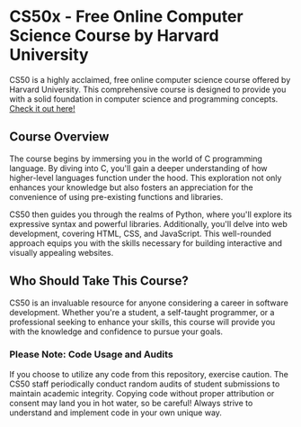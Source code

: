 # CS50x - Free Online Computer Science Course by Harvard University

CS50 is a highly acclaimed, free online computer science course offered by Harvard University. This comprehensive course is designed to provide you with a solid foundation in computer science and programming concepts. [Check it out here!](https://cs50.harvard.edu/x/2023/)

## Course Overview

The course begins by immersing you in the world of C programming language. By diving into C, you'll gain a deeper understanding of how higher-level languages function under the hood. This exploration not only enhances your knowledge but also fosters an appreciation for the convenience of using pre-existing functions and libraries.

CS50 then guides you through the realms of Python, where you'll explore its expressive syntax and powerful libraries. Additionally, you'll delve into web development, covering HTML, CSS, and JavaScript. This well-rounded approach equips you with the skills necessary for building interactive and visually appealing websites.
## Who Should Take This Course?

CS50 is an invaluable resource for anyone considering a career in software development. Whether you're a student, a self-taught programmer, or a professional seeking to enhance your skills, this course will provide you with the knowledge and confidence to pursue your goals.

### Please Note: Code Usage and Audits

If you choose to utilize any code from this repository, exercise caution. The CS50 staff periodically conduct random audits of student submissions to maintain academic integrity. Copying code without proper attribution or consent may land you in hot water, so be careful!  Always strive to understand and implement code in your own unique way.
